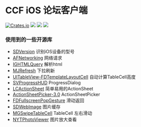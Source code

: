 # CCF iOS 论坛客户端

[![Crates.io](https://img.shields.io/badge/version-1.1.0-red.svg)](https://itunes.apple.com/cn/app/ccf-jing-pin-lun-tan-ke-hu-duan/id1099534950)
[![](https://img.shields.io/badge/Language-Objective--C-green.svg)]()
[![](https://img.shields.io/badge/Xcode-v7.3.1-blue.svg)]()
[![](https://img.shields.io/badge/Cocodpods-v0.39.0-blue.svg)]()

### 使用到的一些开源库
+ [SDVersion](https://github.com/sebyddd/SDVersion) 识别iOS设备的型号
+ [AFNetworking](https://github.com/AFNetworking/AFNetworking) 网络请求
+ [IGHTMLQuery](https://github.com/siuying/IGHTMLQuery) 解析html
+ [MJRefresh](https://github.com/CoderMJLee/MJRefresh) 下拉刷新
+ [UITableView-FDTemplateLayoutCell](https://github.com/forkingdog/UITableView-FDTemplateLayoutCell) 自动计算TableCell高度
+ [SVProgressHUD](https://github.com/SVProgressHUD/SVProgressHUD) ProgressDialog
+ [LCActionSheet](https://github.com/iTofu/LCActionSheet) 简单易用的ActionSheet
+ [ActionSheetPicker-3.0](https://github.com/skywinder/ActionSheetPicker-3.0) ActionSheetPicker
+ [FDFullscreenPopGesture](https://github.com/forkingdog/FDFullscreenPopGesture) 滑动返回
+ [SDWebImage](https://github.com/rs/SDWebImage) 图片缓存
+ [MGSwipeTableCell](https://github.com/MortimerGoro/MGSwipeTableCell) TableCell 左右滑动
+ [NYTPhotoViewer](https://github.com/NYTimes/NYTPhotoViewer) 图片放大查看
